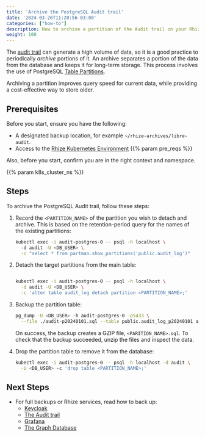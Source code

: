 ```yaml
---
title: 'Archive the PostgreSQL Audit trail'
date: '2024-03-26T11:20:56-03:00'
categories: ["how-to"]
description: How to archive a partition of the Audit trail on your Rhize deployment
weight: 100
---
```


The [audit trail](../how-to/audit) can generate a high volume of data, so it is a good practice to periodically _archive_ portions of it.
An archive separates a portion of the data from the database and keeps it for long-term storage. This process involves the use of PostgreSQL [Table Partitions](https://www.postgresql.org/docs/current/ddl-partitioning.html).

Archiving a partition improves query speed for current data, while providing a cost-effective way to store older.


## Prerequisites

Before you start, ensure you have the following:

- A designated backup location, for example `~/rhize-archives/libre-audit`.
- Access to the [Rhize Kubernetes Environment](/deploy/install/setup-kubernetes) {{% param pre_reqs %}}

Also, before you start, confirm you are in the right context and namespace.

{{% param k8s_cluster_ns %}}

## Steps

To archive the PostgreSQL Audit trail, follow these steps:

1. Record the `<PARTITION_NAME>` of the partition you wish to detach and archive.
   This is based on the retention-period query for the names of the existing partitions:

   ```bash
   kubectl exec -i audit-postgres-0 -- psql -h localhost \ 
     -d audit -U <DB_USER> \
     -c "select * from partman.show_partitions('public.audit_log')"
   ```

1. Detach the target partitions from the main table:

    ```bash

    kubectl exec -i audit-postgres-0 -- psql -h localhost \
      -d audit -U <DB_USER> \
      -c 'alter table audit_log detach partition <PARTITION_NAME>;'

    ```

1. Backup the partition table:

    ```bash
    pg_dump -U <DB_USER> -h audit-postgres-0 -p5433 \
      --file ./audit-p20240101.sql --table public.audit_log_p20240101 audit
    ```

   On success, the backup creates a GZIP file, `<PARITION_NAME>.sql`.
   To check that the backup succeeded, unzip the files and inspect the data.

1. Drop the partition table to remove it from the database:

    ```bash
    kubectl exec -i audit-postgres-0 -- psql -h localhost -d audit \
      -U <DB_USER> -c 'drop table <PARTITION_NAME>;'
    ```

## Next Steps

- For full backups or Rhize services, read how to back up:
  - [Keycloak](../backup/keycloak)
  - [The Audit trail](../backup/audit)
  - [Grafana](../backup/grafana)
  - [The Graph Database](../backup/graphdb)
